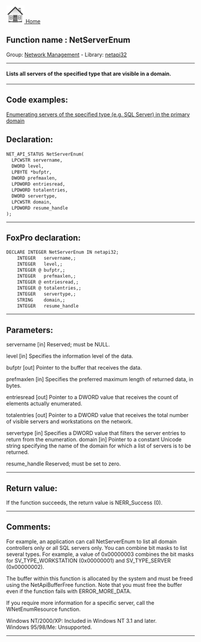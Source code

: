 [<img src="../../images/home.png"> Home ](https://github.com/VFPX/Win32API)  

## Function name : NetServerEnum
Group: [Network Management](../../functions_group.md#Network_Management)  -  Library: [netapi32](../../libraries.md#netapi32)  
***  


#### Lists all servers of the specified type that are visible in a domain.
***  


## Code examples:
[Enumerating servers of the specified type (e.g. SQL Server) in the primary domain](../../samples/sample_165.md)  

## Declaration:
```foxpro  
NET_API_STATUS NetServerEnum(
  LPCWSTR servername,
  DWORD level,
  LPBYTE *bufptr,
  DWORD prefmaxlen,
  LPDWORD entriesread,
  LPDWORD totalentries,
  DWORD servertype,
  LPCWSTR domain,
  LPDWORD resume_handle
);  
```  
***  


## FoxPro declaration:
```foxpro  
DECLARE INTEGER NetServerEnum IN netapi32;
	INTEGER   servername,;
	INTEGER   level,;
	INTEGER @ bufptr,;
	INTEGER   prefmaxlen,;
	INTEGER @ entriesread,;
	INTEGER @ totalentries,;
	INTEGER   servertype,;
	STRING    domain,;
	INTEGER   resume_handle  
```  
***  


## Parameters:
servername 
[in] Reserved; must be NULL. 

level 
[in] Specifies the information level of the data. 

bufptr 
[out] Pointer to the buffer that receives the data. 

prefmaxlen 
[in] Specifies the preferred maximum length of returned data, in bytes. 

entriesread 
[out] Pointer to a DWORD value that receives the count of elements actually enumerated. 

totalentries 
[out] Pointer to a DWORD value that receives the total number of visible servers and workstations on the network. 

servertype 
[in] Specifies a DWORD value that filters the server entries to return from the enumeration. 
domain 
[in] Pointer to a constant Unicode string specifying the name of the domain for which a list of servers is to be returned. 

resume_handle 
Reserved; must be set to zero.   
***  


## Return value:
If the function succeeds, the return value is NERR_Success (0).  
***  


## Comments:
For example, an application can call NetServerEnum to list all domain controllers only or all SQL servers only. You can combine bit masks to list several types. For example, a value of 0x00000003 combines the bit masks for SV_TYPE_WORKSTATION (0x00000001) and SV_TYPE_SERVER (0x00000002).  
  
The buffer within this function is allocated by the system and must be freed using the NetApiBufferFree function. Note that you must free the buffer even if the function fails with ERROR_MORE_DATA.   
  
If you require more information for a specific server, call the WNetEnumResource function.  
  
Windows NT/2000/XP: Included in Windows NT 3.1 and later.  
Windows 95/98/Me: Unsupported.  
  
***  

